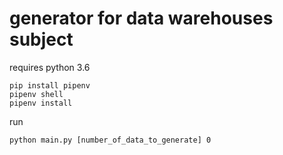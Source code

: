 # generator for data warehouses subject

requires python 3.6

```
pip install pipenv
pipenv shell
pipenv install
```


run
```
python main.py [number_of_data_to_generate] 0
